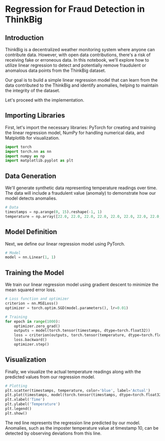 # Regression for Fraud Detection in ThinkBig

## Introduction

ThinkBig is a decentralized weather monitoring system where anyone can contribute data. However, with open data contributions, there's a risk of receiving fake or erroneous data. In this notebook, we'll explore how to utilize linear regression to detect and potentially remove fraudulent or anomalous data points from the ThinkBig dataset.

Our goal is to build a simple linear regression model that can learn from the data contributed to the ThinkBig and identify anomalies, helping to maintain the integrity of the dataset.

Let's proceed with the implementation.

## Importing Libraries

First, let's import the necessary libraries: PyTorch for creating and training the linear regression model, NumPy for handling numerical data, and Matplotlib for visualization.

```python
import torch
import torch.nn as nn
import numpy as np
import matplotlib.pyplot as plt
```

## Data Generation

We'll generate synthetic data representing temperature readings over time. The data will include a fraudulent value (anomaly) to demonstrate how our model detects anomalies.

```python
# Data
timestamps = np.arange(0, 15).reshape(-1, 1)
temperature = np.array([22.0, 22.0, 22.0, 22.0, 22.0, 22.0, 22.0, 22.0, 21.0, 30.0, 21.0, 21.0, 21.0, 21.0, 21.0]).reshape(-1, 1)
```

## Model Definition

Next, we define our linear regression model using PyTorch.

```python
# Model
model = nn.Linear(1, 1)
```

## Training the Model

We train our linear regression model using gradient descent to minimize the mean squared error loss.

```python
# Loss function and optimizer
criterion = nn.MSELoss()
optimizer = torch.optim.SGD(model.parameters(), lr=0.01)

# Training
for epoch in range(1000):
    optimizer.zero_grad()
    outputs = model(torch.tensor(timestamps, dtype=torch.float32))
    loss = criterion(outputs, torch.tensor(temperature, dtype=torch.float32))
    loss.backward()
    optimizer.step()
```

## Visualization

Finally, we visualize the actual temperature readings along with the predicted values from our regression model.

```python
# Plotting
plt.scatter(timestamps, temperature, color='blue', label='Actual')
plt.plot(timestamps, model(torch.tensor(timestamps, dtype=torch.float32)).detach().numpy(), color='red', label='Predicted')
plt.xlabel('Time')
plt.ylabel('Temperature')
plt.legend()
plt.show()
```

The red line represents the regression line predicted by our model. Anomalies, such as the imposter temperature value at timestamp 10, can be detected by observing deviations from this line.
```